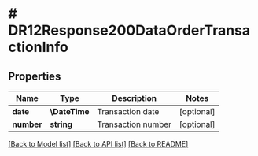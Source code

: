 # # DR12Response200DataOrderTransactionInfo

## Properties

Name | Type | Description | Notes
------------ | ------------- | ------------- | -------------
**date** | **\DateTime** | Transaction date | [optional]
**number** | **string** | Transaction number | [optional]

[[Back to Model list]](../../README.md#models) [[Back to API list]](../../README.md#endpoints) [[Back to README]](../../README.md)
